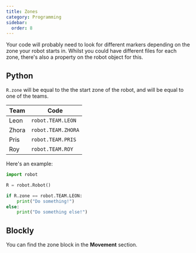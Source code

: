 ```yaml
---
title: Zones
category: Programming
sidebar:
  order: 8
---
```

Your code will probably need to look for different markers depending on the zone your robot starts in. Whilst you could have different files for each zone, there's also a property on the robot object for this.

## Python

`R.zone` will be equal to the the start zone of the robot, and will be equal to one of the teams.

| **Team** | **Code** |
| --- | --- |
| Leon | `robot.TEAM.LEON` |
| Zhora | `robot.TEAM.ZHORA` |
| Pris | `robot.TEAM.PRIS` |
| Roy | `robot.TEAM.ROY` |
Here's an example:

```python
import robot

R = robot.Robot()

if R.zone == robot.TEAM.LEON:
    print("Do something!")
else:
    print("Do something else!")
```

## Blockly

You can find the zone block in the **Movement** section.
